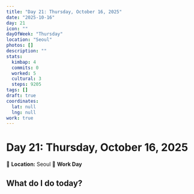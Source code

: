 ```yaml
---
title: "Day 21: Thursday, October 16, 2025"
date: "2025-10-16"
day: 21
icon: ""
dayOfWeek: "Thursday"
location: "Seoul"
photos: []
description: ""
stats:
  kimbap: 4
  commits: 0
  worked: 5
  cultural: 3
  steps: 9205
tags: []
draft: true
coordinates:
  lat: null
  lng: null
work: true
---
```

# Day 21: Thursday, October 16, 2025

📍 **Location:** Seoul
💼 **Work Day**

## What do I do today?


